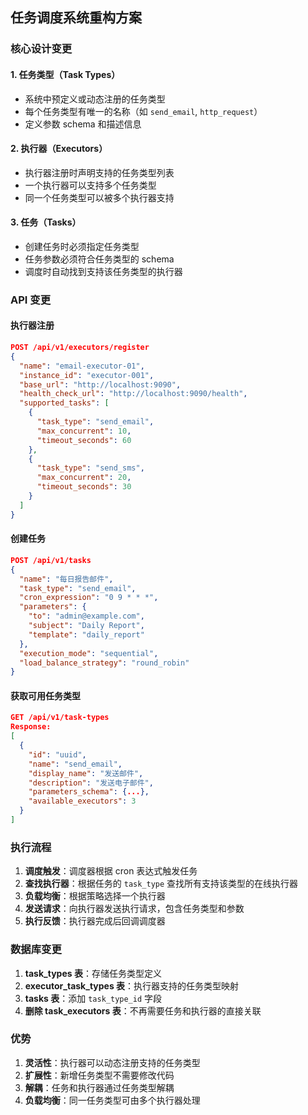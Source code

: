## 任务调度系统重构方案

### 核心设计变更

#### 1. 任务类型（Task Types）
- 系统中预定义或动态注册的任务类型
- 每个任务类型有唯一的名称（如 `send_email`, `http_request`）
- 定义参数 schema 和描述信息

#### 2. 执行器（Executors）
- 执行器注册时声明支持的任务类型列表
- 一个执行器可以支持多个任务类型
- 同一个任务类型可以被多个执行器支持

#### 3. 任务（Tasks）
- 创建任务时必须指定任务类型
- 任务参数必须符合任务类型的 schema
- 调度时自动找到支持该任务类型的执行器

### API 变更

#### 执行器注册
```json
POST /api/v1/executors/register
{
  "name": "email-executor-01",
  "instance_id": "executor-001",
  "base_url": "http://localhost:9090",
  "health_check_url": "http://localhost:9090/health",
  "supported_tasks": [
    {
      "task_type": "send_email",
      "max_concurrent": 10,
      "timeout_seconds": 60
    },
    {
      "task_type": "send_sms",
      "max_concurrent": 20,
      "timeout_seconds": 30
    }
  ]
}
```

#### 创建任务
```json
POST /api/v1/tasks
{
  "name": "每日报告邮件",
  "task_type": "send_email",
  "cron_expression": "0 9 * * *",
  "parameters": {
    "to": "admin@example.com",
    "subject": "Daily Report",
    "template": "daily_report"
  },
  "execution_mode": "sequential",
  "load_balance_strategy": "round_robin"
}
```

#### 获取可用任务类型
```json
GET /api/v1/task-types
Response:
[
  {
    "id": "uuid",
    "name": "send_email",
    "display_name": "发送邮件",
    "description": "发送电子邮件",
    "parameters_schema": {...},
    "available_executors": 3
  }
]
```

### 执行流程

1. **调度触发**：调度器根据 cron 表达式触发任务
2. **查找执行器**：根据任务的 `task_type` 查找所有支持该类型的在线执行器
3. **负载均衡**：根据策略选择一个执行器
4. **发送请求**：向执行器发送执行请求，包含任务类型和参数
5. **执行反馈**：执行器完成后回调调度器

### 数据库变更

1. **task_types 表**：存储任务类型定义
2. **executor_task_types 表**：执行器支持的任务类型映射
3. **tasks 表**：添加 `task_type_id` 字段
4. **删除 task_executors 表**：不再需要任务和执行器的直接关联

### 优势

1. **灵活性**：执行器可以动态注册支持的任务类型
2. **扩展性**：新增任务类型不需要修改代码
3. **解耦**：任务和执行器通过任务类型解耦
4. **负载均衡**：同一任务类型可由多个执行器处理